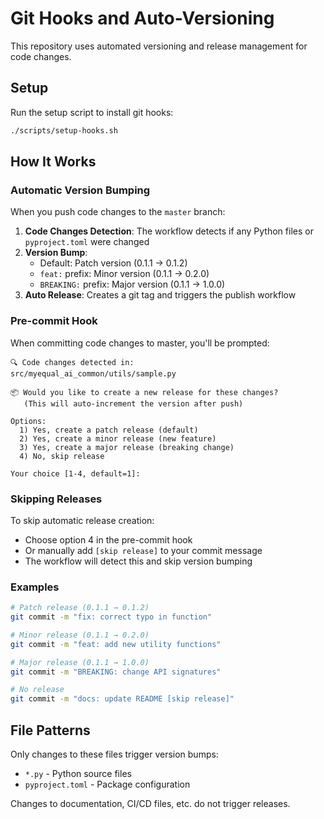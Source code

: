 # Git Hooks and Auto-Versioning

This repository uses automated versioning and release management for code changes.

## Setup

Run the setup script to install git hooks:

```bash
./scripts/setup-hooks.sh
```

## How It Works

### Automatic Version Bumping

When you push code changes to the `master` branch:

1. **Code Changes Detection**: The workflow detects if any Python files or `pyproject.toml` were changed
2. **Version Bump**: 
   - Default: Patch version (0.1.1 → 0.1.2)
   - `feat:` prefix: Minor version (0.1.1 → 0.2.0)
   - `BREAKING:` prefix: Major version (0.1.1 → 1.0.0)
3. **Auto Release**: Creates a git tag and triggers the publish workflow

### Pre-commit Hook

When committing code changes to master, you'll be prompted:

```
🔍 Code changes detected in:
src/myequal_ai_common/utils/sample.py

📦 Would you like to create a new release for these changes?
   (This will auto-increment the version after push)

Options:
  1) Yes, create a patch release (default)
  2) Yes, create a minor release (new feature)
  3) Yes, create a major release (breaking change)
  4) No, skip release

Your choice [1-4, default=1]: 
```

### Skipping Releases

To skip automatic release creation:
- Choose option 4 in the pre-commit hook
- Or manually add `[skip release]` to your commit message
- The workflow will detect this and skip version bumping

### Examples

```bash
# Patch release (0.1.1 → 0.1.2)
git commit -m "fix: correct typo in function"

# Minor release (0.1.1 → 0.2.0)
git commit -m "feat: add new utility functions"

# Major release (0.1.1 → 1.0.0)
git commit -m "BREAKING: change API signatures"

# No release
git commit -m "docs: update README [skip release]"
```

## File Patterns

Only changes to these files trigger version bumps:
- `*.py` - Python source files
- `pyproject.toml` - Package configuration

Changes to documentation, CI/CD files, etc. do not trigger releases.